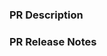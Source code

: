 <!--- ✔Atom Community PR Documentation --->
<!--- Thanks for creating this documentation changing PR. No prerequisities needed for documentation. --->
### PR Description
<!--- Include as much information as you can. If you don't have enough information to have here, this PR may be closed at the maintainer's discretion. --->

### PR Release Notes
<!--- As stated in the PR Description, include as much information as you can. If you don't do much, this will be closed at the maintainer's direction. --->
<!--- If this is not applicable to your PR, you can add words "Not applicable" or "N/A". --->

